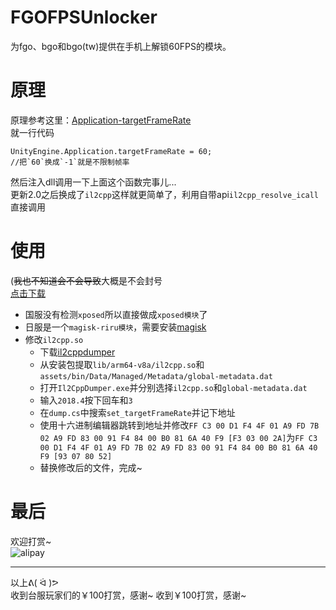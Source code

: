 # FGOFPSUnlocker 
为fgo、bgo和bgo(tw)提供在手机上解锁60FPS的模块。
# 原理
原理参考这里：[Application-targetFrameRate](https://docs.unity3d.com/ScriptReference/Application-targetFrameRate.html)  
就一行代码
```Csharp
UnityEngine.Application.targetFrameRate = 60;
//把`60`换成`-1`就是不限制帧率
```
然后注入dll调用一下上面这个函数完事儿...  
更新2.0之后换成了`il2cpp`这样就更简单了，利用自带api`il2cpp_resolve_icall`直接调用

# 使用
(~~我也不知道会不会导致~~大概是不会封号  
[点击下载](https://github.com/nishuoshenme/FGOFPSUnlocker/releases)

- 国服没有检测`xposed`所以直接做成`xposed模块`了
- 日服是一个`magisk-riru模块`，需要安装[magisk](https://github.com/topjohnwu/Magisk/releases/)
- 修改`il2cpp.so`
	- 下载[il2cppdumper](https://github.com/Perfare/Il2CppDumper/releases)
	- 从安装包提取`lib/arm64-v8a/il2cpp.so`和`assets/bin/Data/Managed/Metadata/global-metadata.dat`
	- 打开`Il2CppDumper.exe`并分别选择`il2cpp.so`和`global-metadata.dat`
	- 输入`2018.4`按下回车和`3`
	- 在`dump.cs`中搜索`set_targetFrameRate`并记下地址
	- 使用十六进制编辑器跳转到地址并修改`FF C3 00 D1 F4 4F 01 A9 FD 7B 02 A9 FD 83 00 91 F4 84 00 B0 81 6A 40 F9 [F3 03 00 2A]`为`FF C3 00 D1 F4 4F 01 A9 FD 7B 02 A9 FD 83 00 91 F4 84 00 B0 81 6A 40 F9 [93 07 80 52]`
	- 替换修改后的文件，完成~

# 最后
欢迎打赏~  
![alipay](https://github.com/nishuoshenme/fgoUnlockFPS/raw/master/alipay.png)

***
以上ᕕ( ᐛ )ᕗ  
收到台服玩家们的￥100打赏，感谢~
收到￥100打赏，感谢~